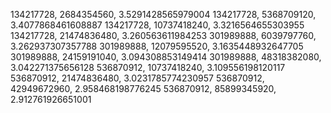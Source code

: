 134217728, 2684354560, 3.5291428565979004
134217728, 5368709120, 3.4077868461608887
134217728, 10737418240, 3.3216564655303955
134217728, 21474836480, 3.260563611984253
301989888, 6039797760, 3.262937307357788
301989888, 12079595520, 3.1635448932647705
301989888, 24159191040, 3.094308853149414
301989888, 48318382080, 3.042271375656128
536870912, 10737418240, 3.109556198120117
536870912, 21474836480, 3.0231785774230957
536870912, 42949672960, 2.958468198776245
536870912, 85899345920, 2.912761926651001

